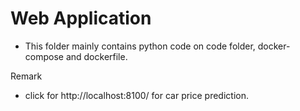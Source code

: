# Web Application
- This folder mainly contains python code on code folder, docker-compose and dockerfile.
 
 Remark
 - click for http://localhost:8100/ for car price prediction.